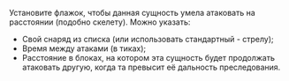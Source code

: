 Установите флажок, чтобы данная сущность умела атаковать на расстоянии (подобно скелету). Можно указать:
* Свой снаряд из списка (или использовать стандартный - стрелу);
* Время между атаками (в тиках);
* Расстояние в блоках, на котором эта сущность будет продолжать атаковать другую, когда та превысит её дальность преследования.